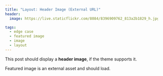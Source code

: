 ```yaml
---
title: "Layout: Header Image (External URL)"
header:
  image: https://live.staticflickr.com/8084/8396909762_813a2b1829_h.jpg

tags:
  - edge case
  - featured image
  - image
  - layout
---
```


This post should display a **header image**, if the theme supports it.

Featured image is an external asset and should load.